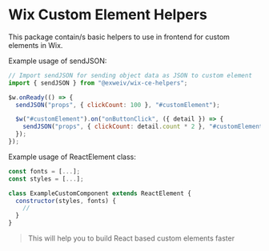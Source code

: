 # Wix Custom Element Helpers

This package contain/s basic helpers to use in frontend for custom elements in Wix.

Example usage of sendJSON:

```js
// Import sendJSON for sending object data as JSON to custom element
import { sendJSON } from "@exweiv/wix-ce-helpers";

$w.onReady(() => {
  sendJSON("props", { clickCount: 100 }, "#customElement");

  $w("#customElement").on("onButtonClick", ({ detail }) => {
    sendJSON("props", { clickCount: detail.count * 2 }, "#customElement");
  });
});
```

Example usage of ReactElement class:

```js
const fonts = [...];
const styles = [...];

class ExampleCustomComponent extends ReactElement {
  constructor(styles, fonts) {
    //
  }
}
```
> This will help you to build React based custom elements faster